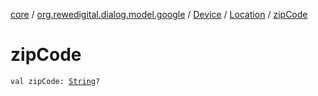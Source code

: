 [core](../../../index.md) / [org.rewedigital.dialog.model.google](../../index.md) / [Device](../index.md) / [Location](index.md) / [zipCode](./zip-code.md)

# zipCode

`val zipCode: `[`String`](https://kotlinlang.org/api/latest/jvm/stdlib/kotlin/-string/index.html)`?`